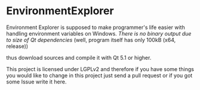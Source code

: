 EnvironmentExplorer
===================

Environment Explorer is supposed to make programmer's life easier with handling environment variables on Windows. 
*There is no binary output due to size of Qt dependencies* (well, program itself has only 100kB (x64, release)) 

thus download sources and compile it with Qt 5.1 or higher. 

This project is licensed under LGPLv2 and therefore if you have some things you would like to change 
in this project just send a pull request or if you got some Issue write it here.

